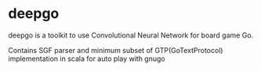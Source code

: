 # deepgo

deepgo is a toolkit to use Convolutional Neural Network
for board game Go.

Contains SGF parser and
minimum subset of GTP(GoTextProtocol) implementation
in scala for auto play with gnugo
